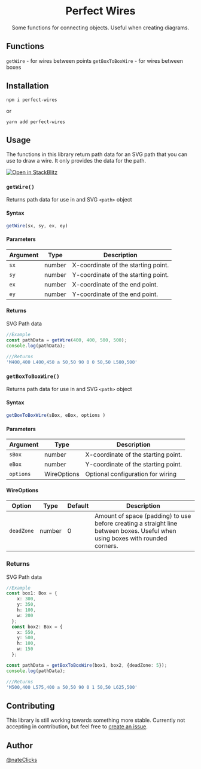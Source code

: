 <h1 align="center">Perfect Wires</h1>
<p align="center">Some functions for connecting objects. Useful when creating diagrams.</p>

## Functions 
`getWire` - for wires between points
`getBoxToBoxWire` - for wires between boxes

## Installation

```
npm i perfect-wires
```
or

```
yarn add perfect-wires
```


## Usage
The functions in this library return path data for an SVG path that you can use to draw a wire. It only provides the data for the path.

[![Open in StackBlitz](https://developer.stackblitz.com/img/open_in_stackblitz.svg)](https://stackblitz.com/github/nateclicks/perfect-wires/tree/main/example)

### `getWire()`
Returns path data for use in and SVG `<path>` object

#### __Syntax__
```ts
getWire(sx, sy, ex, ey)
```
#### __Parameters__
| Argument | Type   | Description                                                                 |
| -------- | ------ | --------------------------------------------------------------------------- |
| `sx`     | number | X-coordinate of the starting point.                                       |
| `sy`     | number | Y-coordinate of the starting point.                                       |
| `ex`     | number | X-coordinate of the end point.                                       |
| `ey`     | number | Y-coordinate of the end point.                                        |


#### __Returns__ 

SVG Path data
```ts
//Example
const pathData = getWire(400, 400, 500, 500);
console.log(pathData);

///Returns
'M400,400 L400,450 a 50,50 90 0 0 50,50 L500,500'

```

### `getBoxToBoxWire()`
Returns path data for use in and SVG `<path>` object

#### __Syntax__
```ts
getBoxToBoxWire(sBox, eBox, options )
```
#### __Parameters__
| Argument | Type   | Description                                                                 |
| -------- | ------ | --------------------------------------------------------------------------- |
| `sBox`     | number | X-coordinate of the starting point.                                       |
| `eBox`     | number | Y-coordinate of the starting point.                                       |
| `options`     | WireOptions | Optional configuration for wiring                                       |

#### __WireOptions__
| Option     |  Type  |  Default   | Description                                                     |
| ---------- | ------ | -- | --------------------------------------------------------------------------- |
| `deadZone` | number  | 0 | Amount of space (padding) to use before creating a straight line between boxes. Useful when using boxes with rounded corners.                             |


### __Returns__

SVG Path data
```ts
//Example
const box1: Box = {
    x: 300,
    y: 350,
    h: 100,
    w: 200
  };
  const box2: Box = {
    x: 550,
    y: 500,
    h: 100,
    w: 150
  };

const pathData = getBoxToBoxWire(box1, box2, {deadZone: 5});
console.log(pathData);

///Returns
'M500,400 L575,400 a 50,50 90 0 1 50,50 L625,500'
```



## Contributing
This library is still working towards something more stable. Currently not accepting in contribution, but feel free to [create an issue](https://github.com/nateclicks/perfect-wires/issues/new/choose). 

## Author

[@nateClicks](https://twitter.com/nateClicks)
